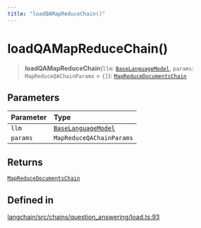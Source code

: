 ```yaml
---
title: "loadQAMapReduceChain()"
---
```


# loadQAMapReduceChain()

> **loadQAMapReduceChain**(`llm`: [`BaseLanguageModel`](../../base_language/classes/BaseLanguageModel.md), `params`: `MapReduceQAChainParams` = `{}`): [`MapReduceDocumentsChain`](../classes/MapReduceDocumentsChain.md)

## Parameters

| Parameter | Type                                                                    |
| :-------- | :---------------------------------------------------------------------- |
| `llm`     | [`BaseLanguageModel`](../../base_language/classes/BaseLanguageModel.md) |
| `params`  | `MapReduceQAChainParams`                                                |

## Returns

[`MapReduceDocumentsChain`](../classes/MapReduceDocumentsChain.md)

## Defined in

[langchain/src/chains/question_answering/load.ts:93](https://github.com/hwchase17/langchainjs/blob/ddf2996/langchain/src/chains/question_answering/load.ts#L93)
